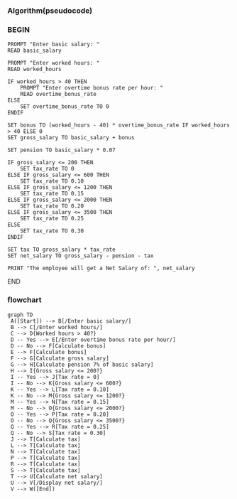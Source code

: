 ### Algorithm(pseudocode)

### BEGIN

    PROMPT "Enter basic salary: "
    READ basic_salary
    
    PROMPT "Enter worked hours: "
    READ worked_hours
    
    IF worked_hours > 40 THEN
        PROMPT "Enter overtime bonus rate per hour: "
        READ overtime_bonus_rate
    ELSE
        SET overtime_bonus_rate TO 0
    ENDIF
    
    SET bonus TO (worked_hours - 40) * overtime_bonus_rate IF worked_hours > 40 ELSE 0
    SET gross_salary TO basic_salary + bonus
    
    SET pension TO basic_salary * 0.07
    
    IF gross_salary <= 200 THEN
        SET tax_rate TO 0
    ELSE IF gross_salary <= 600 THEN
        SET tax_rate TO 0.10
    ELSE IF gross_salary <= 1200 THEN
        SET tax_rate TO 0.15
    ELSE IF gross_salary <= 2000 THEN
        SET tax_rate TO 0.20
    ELSE IF gross_salary <= 3500 THEN
        SET tax_rate TO 0.25
    ELSE
        SET tax_rate TO 0.30
    ENDIF
    
    SET tax TO gross_salary * tax_rate
    SET net_salary TO gross_salary - pension - tax
    
    PRINT "The employee will get a Net Salary of: ", net_salary
END

   ###  flowchart
   ```mermaid
graph TD
    A([Start]) --> B[/Enter basic salary/]
    B --> C[/Enter worked hours/]
    C --> D{Worked hours > 40?}
    D -- Yes --> E[/Enter overtime bonus rate per hour/]
    D -- No --> F[Calculate bonus]
    E --> F[Calculate bonus]
    F --> G[Calculate gross salary]
    G --> H[Calculate pension 7% of basic salary]
    H --> I{Gross salary <= 200?}
    I -- Yes --> J[Tax rate = 0]
    I -- No --> K{Gross salary <= 600?}
    K -- Yes --> L[Tax rate = 0.10]
    K -- No --> M{Gross salary <= 1200?}
    M -- Yes --> N[Tax rate = 0.15]
    M -- No --> O{Gross salary <= 2000?}
    O -- Yes --> P[Tax rate = 0.20]
    O -- No --> Q{Gross salary <= 3500?}
    Q -- Yes --> R[Tax rate = 0.25]
    Q -- No --> S[Tax rate = 0.30]
    J --> T[Calculate tax]
    L --> T[Calculate tax]
    N --> T[Calculate tax]
    P --> T[Calculate tax]
    R --> T[Calculate tax]
    S --> T[Calculate tax]
    T --> U[Calculate net salary]
    U --> V[/Display net salary/]
    V --> W([End])
